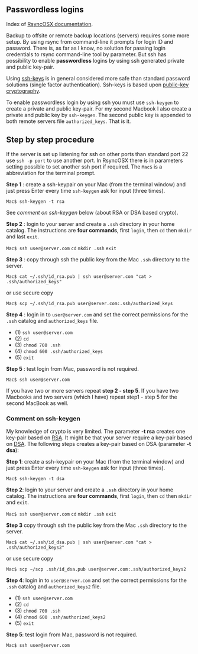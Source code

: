 ## Passwordless logins

Index of [RsyncOSX documentation](https://rsyncosx.github.io/Documentation/).

Backup to offsite or remote backup locations (servers) requires some more setup. By using rsync from command-line it prompts for login ID and password. There is, as far as I know, no solution for passing login credentials to rsync command-line tool by parameter. But ssh has possibility to enable **passwordless** logins by using ssh generated private and public key-pair.

Using [ssh-keys](https://wiki.archlinux.org/index.php/SSH_keys) is in general considered more safe than standard password solutions (single factor authentication). Ssh-keys is based upon [public-key cryptography](https://en.wikipedia.org/wiki/Public-key_cryptography).

To enable passwordless login by using ssh you must use `ssh-keygen` to create a private and public key-pair. For my second Macbook I also create a private and public key by `ssh-keygen`. The second public key is appended to both remote servers file `authorized_keys`. That is it.

## Step by step procedure

If the server is set up listening for ssh on other ports than standard port 22 use `ssh -p port` to use another port. In RsyncOSX there is in parameters setting possible to set another ssh port if required. The `Mac$` is a abbreviation for the terminal prompt.

**Step 1** : create a ssh-keypair on your Mac (from the terminal window) and just press Enter every time `ssh-keygen` ask for input (three times).

`Mac$ ssh-­keygen -­t rsa`

See _comment on ssh-keygen_ below (about RSA or DSA based crypto).

**Step 2** : login to your server and create a `.ssh` directory in your home catalog. The instructions are **four commands**, first `login`, then `cd` then `mkdir` and last `exit`.

`Mac$ ssh user@server.com` `cd` `mkdir .ssh` `exit`

**Step 3** : copy through ssh the public key from the Mac `.ssh` directory to the server.

`Mac$ cat ~/.ssh/id_rsa.pub | ssh user@server.com "cat > .ssh/authorized_keys"`

or use secure copy

`Mac$ scp ~/.ssh/id_rsa.pub user@server.com:.ssh/authorized_keys`

**Step 4** : login in to `user@server.com` and set the correct permissions for the `.ssh` catalog and `authorized_keys` file.

* (1) `ssh user@server.com`
* (2) `cd`
* (3) `chmod 700 .ssh`
* (4) `chmod 600 .ssh/authorized_keys`
* (5) `exit`

**Step 5** : test login from Mac, password is not required.

`Mac$ ssh user@server.com`

If you have two or more servers repeat **step 2 - step 5**. If you have two Macbooks and two servers (which I have) repeat step1 - step 5 for the second MacBook as well.

### Comment on ssh-keygen

My knowledge of crypto is very limited. The parameter **-t rsa** creates one key-pair based on <a href="https://en.wikipedia.org/wiki/RSA_(cryptosystem)" target="_blank">RSA</a>. It might be that your server require a key-pair based on <a href="https://en.wikipedia.org/wiki/Digital_Signature_Algorithm" target="_blank">DSA</a>. The following steps creates a key-pair based on DSA (parameter **-t dsa**):

**Step 1**: create a ssh-keypair on your Mac (from the terminal window) and just press Enter every time `ssh-keygen` ask for input (three times).

`Mac$ ssh-­keygen -­t dsa`

**Step 2**: login to your server and create a `.ssh` directory in your home catalog. The instructions are **four commands**, first `login`, then `cd` then `mkdir` and `exit`.

`Mac$ ssh user@server.com` `cd` `mkdir .ssh` `exit`

**Step 3** copy through ssh the public key from the Mac `.ssh` directory to the server.

`Mac$ cat ~/.ssh/id_dsa.pub | ssh user@server.com "cat > .ssh/authorized_keys2"`

or use secure copy

`Mac$ scp ~/scp .ssh/id_dsa.pub user@server.com:.ssh/authorized_keys2`

**Step 4**: login in to `user@server.com` and set the correct permissions for the `.ssh` catalog and `authorized_keys2` file.

* (1) `ssh user@server.com`
* (2) `cd`
* (3) `chmod 700 .ssh`
* (4) `chmod 600 .ssh/authorized_keys2`
* (5) `exit`

**Step 5**: test login from Mac, password is not required.

`Mac$ ssh user@server.com`
